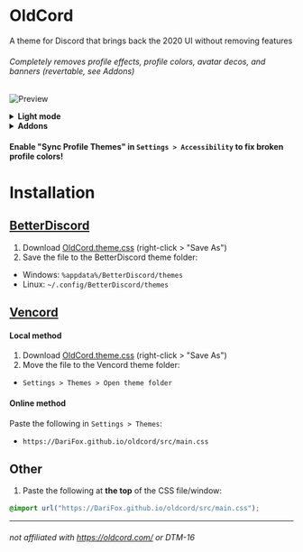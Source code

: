 # OldCord

A theme for Discord that brings back the 2020 UI without removing features

###### Completely removes profile effects, profile colors, avatar decos, and banners (revertable, see Addons)

![Preview](https://raw.githubusercontent.com/milbits/oldcord/master/.github/preview.webp)

<details> <summary><strong>Light mode</strong></summary>

<img src=https://raw.githubusercontent.com/milbits/oldcord/master/.github/previewLight.webp>

Light theme is an afterthought, but its generally very usable

</details>

<details><summary><strong>Addons</strong></summary>

## By OldCord

These are usually included in oldcord.theme.css, so all you need to do is remove `/*` in the file for each addon you want to use

| Name                   | Preview                                                                                | CSS                                                                                |
| ---------------------- | ------------------------------------------------------------------------------------------ | ---------------------------------------------------------------------------------- |
| Old Plead Emoji        | ![Image](https://raw.githubusercontent.com/milbits/oldcord/master/.github/emojis.webp)     | `@import url("https://milbits.github.io/oldcord/src/components/oldEmojis.css");`   |
| Context Menu hover bg. | <img src=https://raw.githubusercontent.com/milbits/oldcord/master/.github/oldcontext.webp> | `@import url("https://milbits.github.io/oldcord/src/components/oldContext.css");`  |
| Show Profile Cosmetics (Light theme not supported for now) | ![Image](https://raw.githubusercontent.com/milbits/oldcord/master/.github/showeffects.webp)                                                           | `@import url("https://milbits.github.io/oldcord/src/components/showEffects.css");` |

If you use custom/quickcss, paste the CSS at the very top!

## 3rd party

| Name                                                                                                                                  | Description                                                 |
| ------------------------------------------------------------------------------------------------------------------------------------- | ----------------------------------------------------------- |
| [Vencord's NoMosaic plugin](https://vencord.dev/plugins/NoMosaic)                                                                     | Restores the old image layout                               |
| [Tanza3D & KingGamingYT's NoMosaic plugin (BetterDiscord)](https://github.com/KingGamingYT/discord-no-mosaic)                         | Restores the old image layout                               |
| [NoSuperReactions](https://github.com/xenrelle/Xens-BD-Dump/tree/main/plugins/NoSuperReactions)                                       | Removes super reactions                                     |
| [OldFileUpload](https://github.com/xenrelle/Xens-BD-Dump/tree/main/plugins/OldFileUpload)                                             | Open the file picker with just one click                    |
| [hide-nitro-upselling](https://github.com/D3SOX/complementary-discord-theme/blob/master/hide-nitro-upselling.betterdiscord.theme.css) | Hides nitro ads, could cause lag                            |
| [Icon Revert](https://github.com/davart154/Icon-Revert-2023/blob/main/2023%20Icon%20Revert.theme.css)                                 | Reverts all icons to pre-2023. Can cause huge lag (see #37) |

---

</details>

#### Enable "Sync Profile Themes" in `Settings > Accessibility` to fix broken profile colors!

# Installation

## [BetterDiscord](https://betterdiscord.app/)

1. Download [OldCord.theme.css](https://raw.githubusercontent.com/DariFox/oldcord/main/OldCord.theme.css) (right-click > "Save As")
2. Save the file to the BetterDiscord theme folder:

- Windows: `%appdata%/BetterDiscord/themes`
- Linux: `~/.config/BetterDiscord/themes`

## [Vencord](https://github.com/Vendicated/Vencord)

#### Local method

1. Download [OldCord.theme.css](https://raw.githubusercontent.com/DariFox/oldcord/main/OldCord.theme.css) (right-click > "Save As")
2. Move the file to the Vencord theme folder:

- `Settings > Themes > Open theme folder`

#### Online method

Paste the following in `Settings > Themes`:

- `https://DariFox.github.io/oldcord/src/main.css`

## Other

1. Paste the following at **the top** of the CSS file/window:

```css
@import url("https://DariFox.github.io/oldcord/src/main.css");
```
----

###### not affiliated with https://oldcord.com/ or DTM-16
